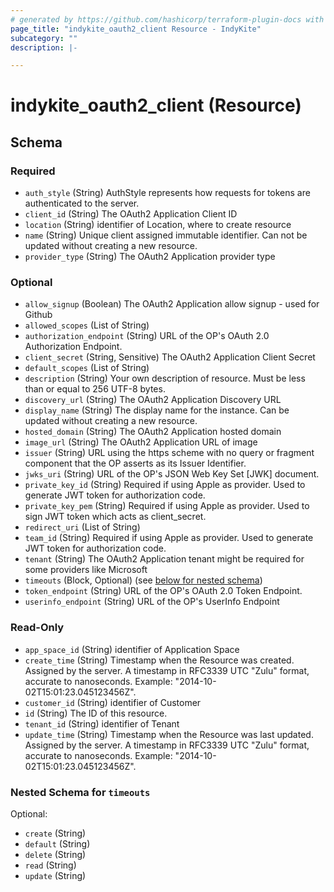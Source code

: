 ```yaml
---
# generated by https://github.com/hashicorp/terraform-plugin-docs with custom templates
page_title: "indykite_oauth2_client Resource - IndyKite"
subcategory: ""
description: |-

---
```


# indykite_oauth2_client (Resource)





<!-- schema generated by tfplugindocs -->
## Schema

### Required

- `auth_style` (String) AuthStyle represents how requests for tokens are authenticated to the server.
- `client_id` (String) The OAuth2 Application Client ID
- `location` (String) identifier of Location, where to create resource
- `name` (String) Unique client assigned immutable identifier. Can not be updated without creating a new resource.
- `provider_type` (String) The OAuth2 Application provider type

### Optional

- `allow_signup` (Boolean) The OAuth2 Application allow signup - used for Github
- `allowed_scopes` (List of String)
- `authorization_endpoint` (String) URL of the OP's OAuth 2.0 Authorization Endpoint.
- `client_secret` (String, Sensitive) The OAuth2 Application Client Secret
- `default_scopes` (List of String)
- `description` (String) Your own description of resource. Must be less than or equal to 256 UTF-8 bytes.
- `discovery_url` (String) The OAuth2 Application Discovery URL
- `display_name` (String) The display name for the instance. Can be updated without creating a new resource.
- `hosted_domain` (String) The OAuth2 Application hosted domain
- `image_url` (String) The OAuth2 Application URL of image
- `issuer` (String) URL using the https scheme with no query or fragment component that the OP asserts as its Issuer Identifier.
- `jwks_uri` (String) URL of the OP's JSON Web Key Set [JWK] document.
- `private_key_id` (String) Required if using Apple as provider. Used to generate JWT token for authorization code.
- `private_key_pem` (String) Required if using Apple as provider. Used to sign JWT token which acts as client_secret.
- `redirect_uri` (List of String)
- `team_id` (String) Required if using Apple as provider. Used to generate JWT token for authorization code.
- `tenant` (String) The OAuth2 Application tenant might be required for some providers like Microsoft
- `timeouts` (Block, Optional) (see [below for nested schema](#nestedblock--timeouts))
- `token_endpoint` (String) URL of the OP's OAuth 2.0 Token Endpoint.
- `userinfo_endpoint` (String) URL of the OP's UserInfo Endpoint

### Read-Only

- `app_space_id` (String) identifier of Application Space
- `create_time` (String) Timestamp when the Resource was created. Assigned by the server. A timestamp in RFC3339 UTC "Zulu" format, accurate to nanoseconds. Example: "2014-10-02T15:01:23.045123456Z".
- `customer_id` (String) identifier of Customer
- `id` (String) The ID of this resource.
- `tenant_id` (String) identifier of Tenant
- `update_time` (String) Timestamp when the Resource was last updated. Assigned by the server. A timestamp in RFC3339 UTC "Zulu" format, accurate to nanoseconds. Example: "2014-10-02T15:01:23.045123456Z".

<a id="nestedblock--timeouts"></a>
### Nested Schema for `timeouts`

Optional:

- `create` (String)
- `default` (String)
- `delete` (String)
- `read` (String)
- `update` (String)
